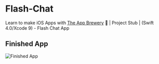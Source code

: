 # Flash-Chat
Learn to make iOS Apps with [The App Brewery](https://www.appbrewery.co) 📱 | Project Stub | (Swift 4.0/Xcode 9) - Flash Chat App

## Finished App
![Finished App](https://github.com/londonappbrewery/Images/blob/master/Flash%20Chat.gif)

